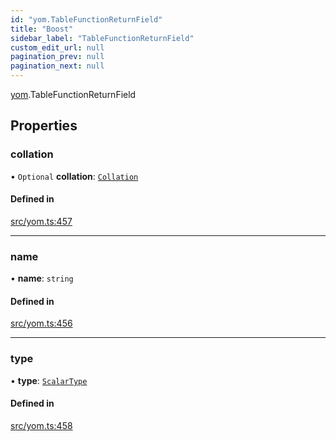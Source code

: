 ```yaml
---
id: "yom.TableFunctionReturnField"
title: "Boost"
sidebar_label: "TableFunctionReturnField"
custom_edit_url: null
pagination_prev: null
pagination_next: null
---
```


[yom](../namespaces/yom.md).TableFunctionReturnField

## Properties

### collation

• `Optional` **collation**: [`Collation`](../namespaces/yom.md#collation)

#### Defined in

[src/yom.ts:457](https://github.com/yolmio/boost/blob/b239488/src/yom.ts#L457)

___

### name

• **name**: `string`

#### Defined in

[src/yom.ts:456](https://github.com/yolmio/boost/blob/b239488/src/yom.ts#L456)

___

### type

• **type**: [`ScalarType`](../namespaces/yom.md#scalartype)

#### Defined in

[src/yom.ts:458](https://github.com/yolmio/boost/blob/b239488/src/yom.ts#L458)
